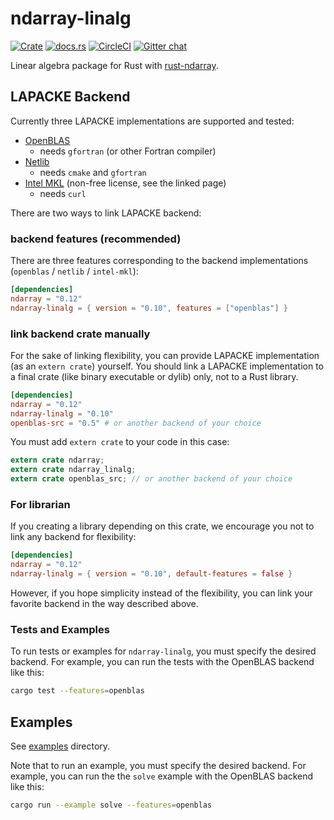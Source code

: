 ndarray-linalg
===============
[![Crate](http://meritbadge.herokuapp.com/ndarray-linalg)](https://crates.io/crates/ndarray-linalg)
[![docs.rs](https://docs.rs/ndarray-linalg/badge.svg)](https://docs.rs/ndarray-linalg)
[![CircleCI](https://circleci.com/gh/termoshtt/ndarray-linalg.svg?style=shield)](https://circleci.com/gh/termoshtt/ndarray-linalg)
[![Gitter chat](https://badges.gitter.im/termoshtt-scirust/ndarray-linalg.png)](https://gitter.im/termoshtt-scirust/ndarray-linalg)

Linear algebra package for Rust with [rust-ndarray](https://github.com/bluss/rust-ndarray).

LAPACKE Backend
----------------

Currently three LAPACKE implementations are supported and tested:

- [OpenBLAS](https://github.com/cmr/openblas-src)
  - needs `gfortran` (or other Fortran compiler)
- [Netlib](https://github.com/cmr/netlib-src)
  - needs `cmake` and `gfortran`
- [Intel MKL](https://github.com/termoshtt/rust-intel-mkl) (non-free license, see the linked page)
  - needs `curl`

There are two ways to link LAPACKE backend:

### backend features (recommended)
There are three features corresponding to the backend implementations (`openblas` / `netlib` / `intel-mkl`):

```toml
[dependencies]
ndarray = "0.12"
ndarray-linalg = { version = "0.10", features = ["openblas"] }
```

### link backend crate manually
For the sake of linking flexibility, you can provide LAPACKE implementation (as an `extern crate`) yourself.
You should link a LAPACKE implementation to a final crate (like binary executable or dylib) only, not to a Rust library.

```toml
[dependencies]
ndarray = "0.12"
ndarray-linalg = "0.10"
openblas-src = "0.5" # or another backend of your choice

```

You must add `extern crate` to your code in this case:

```rust
extern crate ndarray;
extern crate ndarray_linalg;
extern crate openblas_src; // or another backend of your choice
```

### For librarian
If you creating a library depending on this crate, we encourage you not to link any backend for flexibility:

```toml
[dependencies]
ndarray = "0.12"
ndarray-linalg = { version = "0.10", default-features = false }
```

However, if you hope simplicity instead of the flexibility, you can link your favorite backend in the way described above.

### Tests and Examples

To run tests or examples for `ndarray-linalg`, you must specify the desired
backend. For example, you can run the tests with the OpenBLAS backend like
this:

```sh
cargo test --features=openblas
```

Examples
---------
See [examples](https://github.com/termoshtt/ndarray-linalg/tree/master/examples) directory.

Note that to run an example, you must specify the desired backend. For example,
you can run the the `solve` example with the OpenBLAS backend like this:

```sh
cargo run --example solve --features=openblas
```
